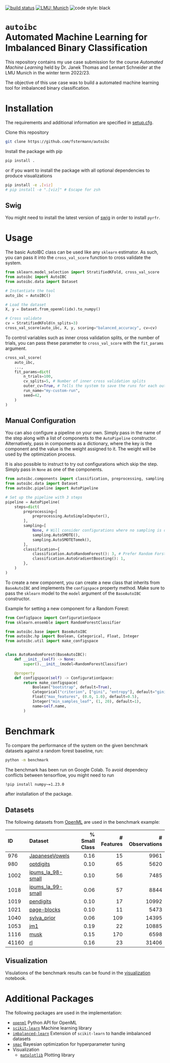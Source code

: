 [![build status](https://github.com/fstermann/autoibc/actions/workflows/main.yml/badge.svg)](https://github.com/fstermann/autoibc/actions/workflows/main.yml)
[![LMU: Munich](https://img.shields.io/badge/LMU-Munich-009440.svg)](https://www.en.statistik.uni-muenchen.de/index.html)
![code style: black](https://img.shields.io/badge/code%20style-black-000000.svg)


# `autoibc` <br> Automated Machine Learning for Imbalanced Binary Classification

This repository contains my use case submission for the course *Automated Machine Learning* held by Dr. Janek Thomas and Lennart Schneider at the LMU Munich in the winter term 2022/23.

The objective of this use case was to build a automated machine learning tool for imbalanced binary classification.

# Installation

The requirements and additional information are specified in [setup.cfg](setup.cfg).

Clone this repository

```bash
git clone https://github.com/fstermann/autoibc
```
Install the package with pip
```bash
pip install .
```
or if you want to install the package with all optional dependencies to produce visualizations

```bash
pip install -e .[viz]
# pip install -e ".[viz]" # Escape for zsh
```


## Swig

You might need to install the latest version of [swig](https://www.swig.org/) in order to install `pyrfr`.

# Usage

The basic AutoIBC class can be used like any `sklearn` estimator.
As such, you can pass it into the `cross_val_score` function to cross validate the system.

```python
from sklearn.model_selection import StratifiedKFold, cross_val_score
from autoibc import AutoIBC
from autoibc.data import Dataset

# Instantiate the tool
auto_ibc = AutoIBC()

# Load the dataset
X, y = Dataset.from_openml(idx).to_numpy()

# Cross validate
cv = StratifiedKFold(n_splits=3)
cross_val_score(auto_ibc, X, y, scoring="balanced_accuracy", cv=cv)
```

To control variables such as inner cross validation splits, or the number of trials, you can pass these parameter to `cross_val_score` with the `fit_params` argument.

```python
cross_val_score(
    auto_ibc,
    ...,
    fit_params=dict(
        n_trials=100,
        cv_splits=5, # Number of inner cross validation splits
        outer_cv=True, # Tells the system to save the runs for each outer fold
        run_name="my-custom-run",
        seed=42,
    )
)
```


## Manual Configuration

You can also configure a pipeline on your own.
Simply pass in the name of the step along with a list of components to the `AutoPipeline` constructor.
Alternatively, pass in components as a dictionary, where the key is the component and the value is the weight assigned to it. The weight will be used by the optimization process.

It is also possible to instruct to try out configurations which skip the step. Simply pass in `None` as one of the components.

```python
from autoibc.components import classification, preprocessing, sampling
from autoibc.data import Dataset
from autoibc.pipeline import AutoPipeline

# Set up the pipeline with 3 steps
pipeline = AutoPipeline(
    steps=dict(
        preprocessing=[
            preprocessing.AutoSimpleImputer(),
        ],
        sampling=[
            None, # Will consider configurations where no sampling is done
            sampling.AutoSMOTE(),
            sampling.AutoSMOTETomek(),
        ],
        classification={
            classification.AutoRandomForest(): 3, # Prefer Random Forst
            classification.AutoGradientBoosting(): 1,
        },
    )
)
```

To create a new component, you can create a new class that inherits from `BaseAutoIBC` and implements the `configspace` property method.
Make sure to pass the `sklearn` model to the `model` argument of the `BaseAutoIBC` constructor.

Example for setting a new component for a Random Forest:
```python
from ConfigSpace import ConfigurationSpace
from sklearn.ensemble import RandomForestClassifier

from autoibc.base import BaseAutoIBC
from autoibc.hp import Boolean, Categorical, Float, Integer
from autoibc.util import make_configspace


class AutoRandomForest(BaseAutoIBC):
    def __init__(self) -> None:
        super().__init__(model=RandomForestClassifier)

    @property
    def configspace(self) -> ConfigurationSpace:
        return make_configspace(
            Boolean("bootstrap", default=True),
            Categorical("criterion", ["gini", "entropy"], default="gini"),
            Float("max_features", (0.0, 1.0), default=0.5),
            Integer("min_samples_leaf", (1, 20), default=1),
            name=self.name,
        )
```


# Benchmark

To compare the performance of the system on the given benchmark datasets against a random forest baseline, run:
```bash
python -m benchmark
```

The benchmark has been run on Google Colab.
To avoid dependecy conflicts between tensorflow, you might need to run
```bash
!pip install numpy~=1.23.0
```
after installation of the package.

## Datasets

The following datasets from [OpenML](https://www.openml.org/) are used in the benchmark example:

| ID    | Dataset                                                              | % Small Class | # Features | # Observations |
| :---- | :------------------------------------------------------------------- | ------------: | ---------: | -------------: |
| 976   | [JapaneseVowels](https://www.openml.org/search?type=data&id=976)     |          0.16 |         15 |           9961 |
| 980   | [optdigits](https://www.openml.org/search?type=data&id=980)          |          0.10 |         65 |           5620 |
| 1002  | [ipums_la_98-small](https://www.openml.org/search?type=data&id=1002) |          0.10 |         56 |           7485 |
| 1018  | [ipums_la_99-small](https://www.openml.org/search?type=data&id=1018) |          0.06 |         57 |           8844 |
| 1019  | [pendigits](https://www.openml.org/search?type=data&id=1019)         |          0.10 |         17 |          10992 |
| 1021  | [page-blocks](https://www.openml.org/search?type=data&id=1021)       |          0.10 |         11 |           5473 |
| 1040  | [sylva_prior](https://www.openml.org/search?type=data&id=1040)       |          0.06 |        109 |          14395 |
| 1053  | [jm1](https://www.openml.org/search?type=data&id=1053)               |          0.19 |         22 |          10885 |
| 1116  | [musk](https://www.openml.org/search?type=data&id=1116)              |          0.15 |        170 |           6598 |
| 41160 | [rl](https://www.openml.org/search?type=data&id=41160)               |          0.16 |         23 |          31406 |


## Visualization

Visulations of the benchmark results can be found in the [visualization](notebooks/visualization.ipynb) notebook.


# Additional Packages

The following packages are used in the implementation:
- [`openml`](https://github.com/openml/openml-python) Python API for OpenML
- [`scikit-learn`](https://github.com/scikit-learn/scikit-learn) Machine learning library
- [`imbalanced-learn`](https://github.com/scikit-learn-contrib/imbalanced-learn) Extension of `scikit-learn` to handle imbalanced datasets
- [`smac`](https://github.com/automl/SMAC3) Bayesian optimization for hyperparameter tuning
- Visualization
    - [`matplotlib`](https://github.com/matplotlib/matplotlib) Plotting library
